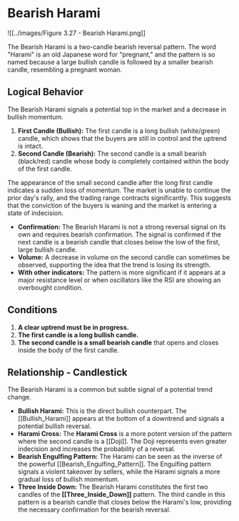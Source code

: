 # Bearish Harami

![[../images/Figure 3.27 - Bearish Harami.png]]

The Bearish Harami is a two-candle bearish reversal pattern. The word "Harami" is an old Japanese word for "pregnant," and the pattern is so named because a large bullish candle is followed by a smaller bearish candle, resembling a pregnant woman.

## Logical Behavior

The Bearish Harami signals a potential top in the market and a decrease in bullish momentum.

1.  **First Candle (Bullish):** The first candle is a long bullish (white/green) candle, which shows that the buyers are still in control and the uptrend is intact.
2.  **Second Candle (Bearish):** The second candle is a small bearish (black/red) candle whose body is completely contained within the body of the first candle.

The appearance of the small second candle after the long first candle indicates a sudden loss of momentum. The market is unable to continue the prior day's rally, and the trading range contracts significantly. This suggests that the conviction of the buyers is waning and the market is entering a state of indecision.

- **Confirmation:** The Bearish Harami is not a strong reversal signal on its own and requires bearish confirmation. The signal is confirmed if the next candle is a bearish candle that closes below the low of the first, large bullish candle.
- **Volume:** A decrease in volume on the second candle can sometimes be observed, supporting the idea that the trend is losing its strength.
- **With other indicators:** The pattern is more significant if it appears at a major resistance level or when oscillators like the RSI are showing an overbought condition.

## Conditions

1.  **A clear uptrend must be in progress.**
2.  **The first candle is a long bullish candle.**
3.  **The second candle is a small bearish candle** that opens and closes inside the body of the first candle.

## Relationship - Candlestick

The Bearish Harami is a common but subtle signal of a potential trend change.

- **Bullish Harami:** This is the direct bullish counterpart. The [[Bullish_Harami]] appears at the bottom of a downtrend and signals a potential bullish reversal.
- **Harami Cross:** The **Harami Cross** is a more potent version of the pattern where the second candle is a [[Doji]]. The Doji represents even greater indecision and increases the probability of a reversal.
- **Bearish Engulfing Pattern:** The Harami can be seen as the inverse of the powerful [[Bearish_Engulfing_Pattern]]. The Engulfing pattern signals a violent takeover by sellers, while the Harami signals a more gradual loss of bullish momentum.
- **Three Inside Down:** The Bearish Harami constitutes the first two candles of the **[[Three_Inside_Down]]** pattern. The third candle in this pattern is a bearish candle that closes below the Harami's low, providing the necessary confirmation for the bearish reversal.
